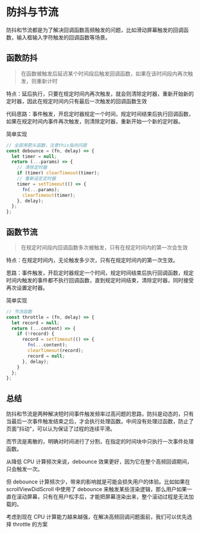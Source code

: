 # 防抖与节流

防抖和节流都是为了解决回调函数高频触发的问题，比如滑动屏幕触发的回调函数，输入框输入字符触发的回调函数等场景。

## 函数防抖

> 在函数被触发后延迟某个时间段后触发回调函数，如果在该时间段内再次触发，则重新计时

特点：延后执行，只要在规定时间内再次触发，就会则清除定时器，重新开始新的定时器，因此在规定时间内只有最后一次触发的回调函数生效

代码思路：事件触发，开启定时器规定一个时间，规定时间结束后执行回调函数，如果在规定时间内事件再次触发，则清除定时器，重新开始一个新的定时器。

简单实现

```js
// 全部用箭头函数，注意this指向问题
const debounce = (fn, delay) => {
  let timer = null;
  return (...params) => {
    // 清除定时器
    if (timer) clearTimeout(timer);
    // 重新设定定时器
    timer = setTimeout(() => {
      fn(...params);
      clearTimeout(timer);
    }, delay);
  };
};
```

## 函数节流

> 在规定时间段内回调函数多次被触发，只有在规定时间内的第一次会生效

特点：在规定时间内，无论触发多少次，只有在规定时间内的第一次生效。

思路：事件触发，开启定时器规定一个时间，规定时间结束后执行回调函数，规定时间内触发的事件都不执行回调函数，直到规定时间结束，清除定时器，同时接受再次设置定时器。

简单实现

```js
// 节流函数
const throttle = (fn, delay) => {
  let record = null;
  return (...content) => {
    if (!record) {
      record = setTimeout(() => {
        fn(...content);
        clearTimeout(record);
        record = null;
      }, delay);
    }
  };
};
```

## 总结

防抖和节流是两种解决短时间事件触发频率过高问题的思路，防抖是动态的，只有当最后一次事件触发结束之后，才会执行处理函数。中间没有处理过函数，防止了页面"抖动"，可以认为保证了过程的连续平滑。

而节流是离散的，明确对时间进行了分割，在指定的时间块中只执行一次事件处理函数。

从降低 CPU 计算频次来说，debounce 效果更好，因为它在整个高频回调期间，只会触发一次。

但 debounce 计算频次少，带来的影响就是可能会损失用户的体验。比如如果在 scrollViewDidScroll 中使用了 debounce 来触发某些渲染逻辑，那么用户如果一直在滚动屏幕，只有在用户松手后，才能把屏幕渲染出来，整个滚动过程是无法加载的。

考虑到现在 CPU 计算能力越来越强，在解决高频回调问题面前，我们可以优先选择 throttle 的方案
